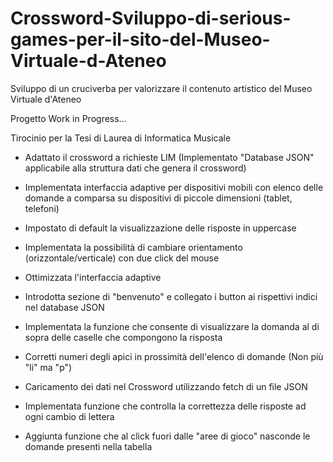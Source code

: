 # Crossword-Sviluppo-di-serious-games-per-il-sito-del-Museo-Virtuale-d-Ateneo
Sviluppo di un cruciverba per valorizzare il contenuto artistico del Museo Virtuale d'Ateneo

Progetto Work in Progress...

Tirocinio per la Tesi di Laurea di Informatica Musicale

- Adattato il crossword a richieste LIM (Implementato "Database JSON"
applicabile alla struttura dati che genera il crossword)

- Implementata interfaccia adaptive per dispositivi mobili con elenco delle domande a comparsa su
dispositivi di piccole dimensioni (tablet, telefoni)

- Impostato di default la visualizzazione delle risposte in uppercase

- Implementata la possibilità di cambiare orientamento (orizzontale/verticale) con due click del mouse

- Ottimizzata l'interfaccia adaptive

- Introdotta sezione di "benvenuto" e collegato i button ai rispettivi indici nel database JSON

- Implementata la funzione che consente di visualizzare la domanda al di sopra delle caselle che compongono la risposta

- Corretti numeri degli apici in prossimità dell'elenco di domande (Non più "li" ma "p")

- Caricamento dei dati nel Crossword utilizzando fetch di un file JSON

- Implementata funzione che controlla la correttezza delle risposte ad ogni cambio di lettera

- Aggiunta funzione che al click fuori dalle "aree di gioco" nasconde le domande presenti nella tabella
